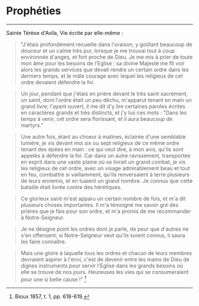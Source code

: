 # Prophéties

***

Sainte Térèse d'Avila, Vie écrite par elle-même : 

> "J'étais profondément recueilie dans l'oraison, y goûtant beaucoup de douceur et un calme très pur, lorsque je me trouvai tout à coup environnée d'anges, et fort proche de Dieu. Je me mis à prier de toute mon âme pour les besoins de l'Eglise : sa divine Majesté me fît voir alors les grands services que devait rendre un certain ordre dans les derniers temps, et le mâle courage avec lequel les religieux de cet ordre devaient défendre la foi.

> Un jour, pendant que j'étais en prière devant le très saint sacrement, un saint, dont l'ordre était un peu déchu, m'apparut tenant en main un grand livre; l'ayant ouvert, il me dit d'y lire certaines paroles écrites en caractères grands et très distincts, et j'y lus ces mots : "Dans les temps à venir, cet ordre sera florissant, et il aura beaucoup de martyrs."

> Une autre fois, étant au choeur à matines, éclairée d'une semblable lumière, je vis devant moi six ou sept religieux de ce même ordre tenant des épées en main : ce qui veut dire, à mon avis, qu'ils sont appelés à défendre la foi. Car dans un autre ravissement, transportée en esprit dans une vaste plaine où se livrait un grand combat, je vis les religieux de cet ordre, avec un visage admirablement beau et tout en feu, combattre si vaillamment, qu'ils renversaient à terre plusieurs de leurs ennemis, et en tuaient un grand nombre. Je connus que cette bataille était livrée contre des hérétiques. 

> Ce glorieux saint m'est apparu un certain nombre de fois, et m'a dit plusieurs choses importantes. Il m'a témoigné me savoir gré des prières que je fais pour son ordre, et m'a promis de me recommander à Notre-Seigneur.

> Je ne désigne point les ordres dont je parle, de peur que d'autres ne s'en offensent; si Notre-Seigneur veut qu'ils soient connus, il saura les faire connaître.

> Mais une gloire à laquelle tous les ordres et chacun de leurs membres devraient aspirer à l'envi, c'est de devenir entre les mains de Dieu de dignes instruments pour servir l'Eglise dans les grands besoins où elle se trouve de nos jours. Heureuses les vies qui se consumeraient pour une si belle cause !" [^1]

[^1]: Bioux 1857, t. 1, pp. 618-619.
